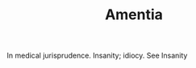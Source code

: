 ---
title: Amentia
permalink: "/definitions/amentia.html"
body: In medical jurisprudence. Insanity; idiocy. See Insanity
published_at: '2018-07-07'
layout: post
---